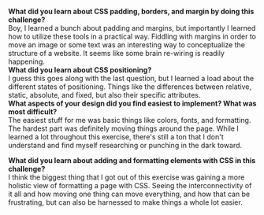 <strong>What did you learn about CSS padding, borders, and margin by doing this challenge?</strong><br>
Boy, I learned a bunch about padding and margins, but importantly I learned how to utilize these tools in a practical way. Fiddling with margins in order to move an image or some text was an interesting way to conceptualize the structure of a website. It seems like some brain re-wiring is readily happening.<br>
<strong>What did you learn about CSS positioning?</strong><br>
I guess this goes along with the last question, but I learned a load about the different states of positioning. Things like the differences between relative, static, absolute, and fixed, but also their specific attributes.<br> 
<strong>What aspects of your design did you find easiest to implement? What was most difficult?</strong><br>
The easiest stuff for me was basic things like colors, fonts, and formatting. The hardest part was definitely moving things around the page. While I learned a lot throughout this exercise, there's still a ton that I don't understand and find myself researching or punching in the dark toward.<br>

<strong>What did you learn about adding and formatting elements with CSS in this challenge?</strong><br>
I think the biggest thing that I got out of this exercise was gaining a more holistic view of formatting a page with CSS. Seeing the interconnectivity of it all and how moving one thing can move everything, and how that can be frustrating, but can also be harnessed to make things a whole lot easier.